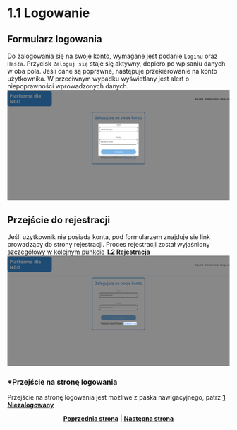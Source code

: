 # 1.1 Logowanie
## Formularz logowania
Do zalogowania się na swoje konto, wymagane jest podanie `Loginu` oraz `Hasła`. Przycisk `Zaloguj się` staje się aktywny, dopiero po wpisaniu danych w oba pola. Jeśli dane są poprawne, następuje przekierowanie na konto użytkownika. W przeciwnym wypadku wyświetlany jest alert o niepoprawności wprowadzonych danych.
![formularz](logowanie-formularz-walidacja.png)

## Przejście do rejestracji
Jeśli użytkownik nie posiada konta, pod formularzem znajduje się link prowadzący do strony rejestracji. Proces rejestracji został wyjaśniony szczegółowy w kolejnym punkcie **[1.2 Rejestracja](../1.2%20Rejestracja/README.md)**
![rejestracja](logowanie-przejscie-rejestracja.png)

### *Przejście na stronę logowania
Przejście na stronę logowania jest możliwe z paska nawigacyjnego, patrz **[1 Niezalogowany](../#pasek-nawigacyjny)**


<p align="center">
<a title="1 Niezalogowany" href="../README.md"><b>Poprzednia strona</b></a> 
| 
<a title="1.2 Rejestracja" href="../1.2 Rejestracja/README.md"><b>Następna strona</b></a> 
</p>